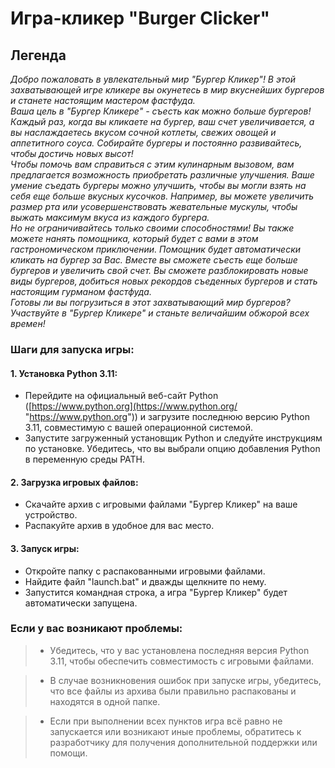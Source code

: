 ﻿
# Игра-кликер "Burger Clicker"  
## Легенда  
*Добро пожаловать в увлекательный мир "Бургер Кликер"! В этой захватывающей игре кликере вы окунетесь в мир вкуснейших бургеров и станете настоящим мастером фастфуда.  
Ваша цель в "Бургер Кликере" - съесть как можно больше бургеров! Каждый раз, когда вы кликаете на бургер, ваш счет увеличивается, а вы наслаждаетесь вкусом сочной котлеты, свежих овощей и аппетитного соуса. Собирайте бургеры  и постоянно развивайтесь, чтобы достичь новых высот!  
Чтобы помочь вам справиться с этим кулинарным вызовом, вам предлагается возможность приобретать различные улучшения. Ваше умение съедать бургеры можно улучшить, чтобы вы могли взять на себя еще больше вкусных кусочков. Например, вы можете увеличить размер рта или усовершенствовать жевательные мускулы, чтобы выжать максимум вкуса из каждого бургера.  
Но не ограничивайтесь только своими способностями! Вы также можете нанять помощника, который будет с вами в этом гастрономическом приключении. Помощник будет автоматически кликать на бургер за Вас. Вместе вы сможете съесть еще больше бургеров и увеличить свой счет. 
Вы сможете разблокировать новые виды бургеров, добиться новых рекордов съеденных бургеров и стать настоящим гурманом фастфуда.  
Готовы ли вы погрузиться в этот захватывающий мир бургеров? Участвуйте в "Бургер Кликере" и станьте величайшим обжорой всех времен!*  
  
  

  
### Шаги для запуска игры:  
  
#### 1. Установка Python 3.11:  
- Перейдите на официальный веб-сайт Python ([https://www.python.org](https://www.python.org/ "https://www.python.org")) и загрузите последнюю версию Python 3.11, совместимую с вашей операционной системой.  
- Запустите загруженный установщик Python и следуйте инструкциям по установке. Убедитесь, что вы выбрали опцию добавления Python в переменную среды PATH.  
  
#### 2. Загрузка игровых файлов:  
- Скачайте архив с игровыми файлами "Бургер Кликер" на ваше устройство.  
- Распакуйте архив в удобное для вас место.  
  
#### 3. Запуск игры:  
- Откройте папку с распакованными игровыми файлами.  
- Найдите файл "launch.bat" и дважды щелкните по нему.  
- Запустится командная строка, а игра "Бургер Кликер" будет автоматически запущена.  
  

### Если у вас возникают проблемы:

>  - Убедитесь, что у вас установлена последняя версия Python 3.11, чтобы обеспечить совместимость с игровыми файлами.

>  - В случае возникновения ошибок при запуске игры, убедитесь, что все файлы из архива были правильно распакованы и находятся в одной папке.

>  - Если при выполнении всех пунктов игра всё равно не запускается или возникают иные проблемы, обратитесь к разработчику для получения дополнительной поддержки или помощи. 
  
